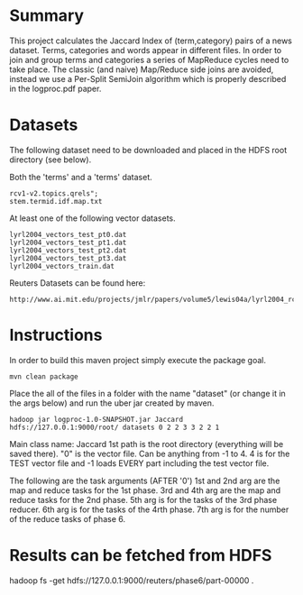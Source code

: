 # Summary
This project calculates the Jaccard Index of (term,category) pairs of a news dataset.
Terms, categories and words appear in different files.
In order to join and group terms and categories a series of MapReduce cycles need to take place.
The classic (and naive) Map/Reduce side joins are avoided, instead we use a Per-Split SemiJoin algorithm which is 
properly described in the logproc.pdf paper.

# Datasets
The following dataset need to be downloaded and placed in the HDFS root directory (see below).

Both the 'terms' and a 'terms' dataset.
    
    rcv1-v2.topics.qrels"; 
    stem.termid.idf.map.txt

At least one of the following vector datasets.

    lyrl2004_vectors_test_pt0.dat
    lyrl2004_vectors_test_pt1.dat
    lyrl2004_vectors_test_pt2.dat
    lyrl2004_vectors_test_pt3.dat
    lyrl2004_vectors_train.dat

Reuters Datasets can be found here:
    
    http://www.ai.mit.edu/projects/jmlr/papers/volume5/lewis04a/lyrl2004_rcv1v2_README.htm
    
# Instructions
In order to build this maven project simply execute the package goal.

    mvn clean package

Place the all of the files in a folder with the name "dataset" (or change it in the args below) and run the uber jar created by maven. 

    hadoop jar logproc-1.0-SNAPSHOT.jar Jaccard hdfs://127.0.0.1:9000/root/ datasets 0 2 2 3 3 2 2 1
   
Main class name: Jaccard
1st path is the root directory (everything will be saved there).
"0" is the vector file. Can be anything from -1 to 4. 4 is for the TEST vector file and -1 loads EVERY part including the test vector file.

The following are the task arguments (AFTER '0')
1st and 2nd arg are the map and reduce tasks for the 1st phase.
3rd and 4th arg are the map and reduce tasks for the 2nd phase.
5th arg is for the tasks of the 3rd phase reducer.
6th arg is for the tasks of the 4rth phase.
7th arg is for the number of the reduce tasks of phase 6.

# Results can be fetched from HDFS
hadoop fs -get hdfs://127.0.0.1:9000/reuters/phase6/part-00000 .

